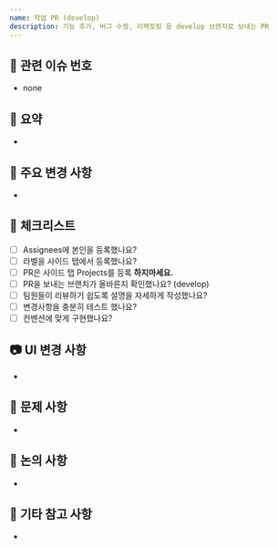 ```yaml
---
name: 작업 PR (develop)
description: 기능 추가, 버그 수정, 리팩토링 등 develop 브랜치로 보내는 PR
---
```


## 👻 관련 이슈 번호
<!-- 관련 이슈 번호가 있으면 #번호 적어주세요. -->
- none

## 👻 요약
<!-- 구현 및 수정한 내용을 간단하게 적어주세요. -->
- 

## 👻 주요 변경 사항
<!-- 해당 PR의 변경 사항을 자세하게 적어주세요. -->
- 


## 👻 체크리스트
<!-- PR 올리기 전에 체크리스트를 꼭 확인해주세요. -->

- [ ] Assignees에 본인을 등록했나요?
- [ ] 라벨을 사이드 탭에서 등록했나요?
- [ ] PR은 사이드 탭 Projects를 등록 **하지마세요.** 
- [ ] PR을 보내는 브랜치가 올바른지 확인했나요? (develop)
- [ ] 팀원들이 리뷰하기 쉽도록 설명을 자세하게 작성했나요?
- [ ] 변경사항을 충분히 테스트 했나요?
- [ ] 컨벤션에 맞게 구현했나요?

## 📷 UI 변경 사항
<!-- UI 관련 구현 및 수정 사항이 있다면 이미지 or 동영상을 첨부해주세요.  -->
- 

## 👻 문제 사항
<!-- 문제가 발생했다면 자세히 적어주세요.  -->
- 

## 👻 논의 사항
<!-- 논의하고 싶은 사항을 적어 주시고, 토론이 필요하시면 토론 탭에 추가 부탁드립니다. -->
- 

## 👻 기타 참고 사항
<!-- 리뷰어가 확인해주면 좋은 부분이나 기타 등등을 작성해주세요. -->
- 
